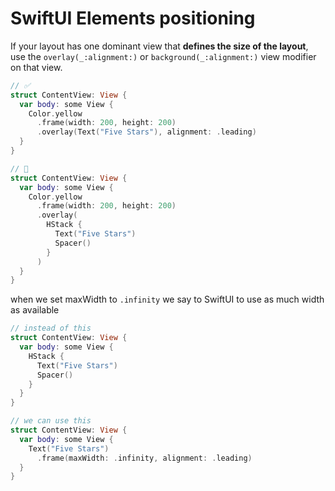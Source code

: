 # SwiftUI Elements positioning

If your layout has one dominant view that **defines the size of the layout**, use the `overlay(_:alignment:)` or `background(_:alignment:)` view modifier on that view.

```swift
// ✅
struct ContentView: View {
  var body: some View {
    Color.yellow
      .frame(width: 200, height: 200)
      .overlay(Text("Five Stars"), alignment: .leading)
  }
}

// 🛑
struct ContentView: View {
  var body: some View {
    Color.yellow
      .frame(width: 200, height: 200)
      .overlay(
        HStack {
          Text("Five Stars")
          Spacer()
        }
      )
  }
}
```

when we set maxWidth to `.infinity` we say to SwiftUI to use as much width as available 

```swift
// instead of this
struct ContentView: View {
  var body: some View {
    HStack {
      Text("Five Stars")
      Spacer()
    }
  }
}

// we can use this
struct ContentView: View {
  var body: some View {
    Text("Five Stars")
      .frame(maxWidth: .infinity, alignment: .leading)
  }
}
```